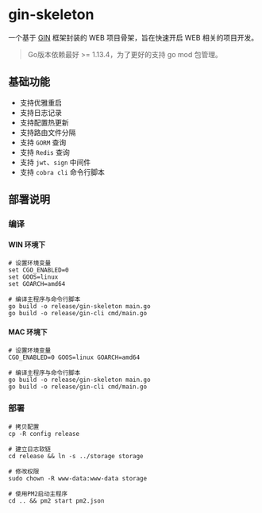 # gin-skeleton

一个基于 [GIN](https://github.com/gin-gonic/gin) 框架封装的 WEB 项目骨架，旨在快速开启 WEB 相关的项目开发。

> Go版本依赖最好 >= 1.13.4，为了更好的支持 go mod 包管理。

## 基础功能

* 支持优雅重启
* 支持日志记录
* 支持配置热更新
* 支持路由文件分隔
* 支持 `GORM` 查询
* 支持 `Redis` 查询
* 支持 `jwt`、`sign` 中间件
* 支持 `cobra cli` 命令行脚本

## 部署说明

### 编译

#### WIN 环境下

```shell
# 设置环境变量
set CGO_ENABLED=0
set GOOS=linux
set GOARCH=amd64

# 编译主程序与命令行脚本
go build -o release/gin-skeleton main.go
go build -o release/gin-cli cmd/main.go
```

#### MAC 环境下

```shell
# 设置环境变量
CGO_ENABLED=0 GOOS=linux GOARCH=amd64 

# 编译主程序与命令行脚本
go build -o release/gin-skeleton main.go
go build -o release/gin-cli cmd/main.go
```

### 部署

```shell
# 拷贝配置
cp -R config release

# 建立日志软链
cd release && ln -s ../storage storage

# 修改权限
sudo chown -R www-data:www-data storage

# 使用PM2启动主程序
cd .. && pm2 start pm2.json
```

